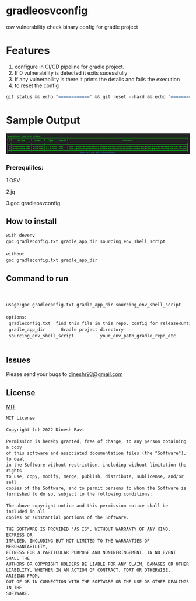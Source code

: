 # gradleosvconfig

osv vulnerability check binary config for gradle project

# Features

1. configure in CI/CD pipeline for gradle project.
2. If 0 vulnerability is detected it exits sucessfully
3. If any vulnerability is there it prints the details and fails the execution
4. to reset the config

```js
git status && echo "============" && git reset --hard && echo "============" && git clean -fd && echo "============" && git status
```

# Sample Output

![Sample](https://github.com/dineshr93/gradleosvconfig/blob/master/sample.png?raw=true)


### Prerequiites:

1.OSV

2.jq

3.goc gradleosvconfig

## How to install

```sh
with devenv
goc gradleconfig.txt gradle_app_dir sourcing_env_shell_script

without
goc gradleconfig.txt gradle_app_dir
```

## Command to run

```sh


usage:goc gradleconfig.txt gradle_app_dir sourcing_env_shell_script

options:
 gradleconfig.txt  find this file in this repo. config for releaseRuntimeClasspath. you can alter on your own
 gradle_app_dir      Gradle project directory
 sourcing_env_shell_script          your_env_path_gradle_repo_etc



```

## Issues

Please send your bugs to dineshr93@gmail.com

## License

[MIT](LICENSE)

```
MIT License

Copyright (c) 2022 Dinesh Ravi

Permission is hereby granted, free of charge, to any person obtaining a copy
of this software and associated documentation files (the "Software"), to deal
in the Software without restriction, including without limitation the rights
to use, copy, modify, merge, publish, distribute, sublicense, and/or sell
copies of the Software, and to permit persons to whom the Software is
furnished to do so, subject to the following conditions:

The above copyright notice and this permission notice shall be included in all
copies or substantial portions of the Software.

THE SOFTWARE IS PROVIDED "AS IS", WITHOUT WARRANTY OF ANY KIND, EXPRESS OR
IMPLIED, INCLUDING BUT NOT LIMITED TO THE WARRANTIES OF MERCHANTABILITY,
FITNESS FOR A PARTICULAR PURPOSE AND NONINFRINGEMENT. IN NO EVENT SHALL THE
AUTHORS OR COPYRIGHT HOLDERS BE LIABLE FOR ANY CLAIM, DAMAGES OR OTHER
LIABILITY, WHETHER IN AN ACTION OF CONTRACT, TORT OR OTHERWISE, ARISING FROM,
OUT OF OR IN CONNECTION WITH THE SOFTWARE OR THE USE OR OTHER DEALINGS IN THE
SOFTWARE.
```
